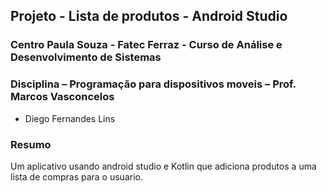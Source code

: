 ## Projeto - Lista de produtos - Android Studio
### Centro Paula Souza - Fatec Ferraz - Curso de Análise e Desenvolvimento de Sistemas
### Disciplina – Programação para dispositivos moveis – Prof. Marcos Vasconcelos

- Diego Fernandes Lins

### Resumo
Um aplicativo usando android studio e Kotlin que adiciona produtos a uma lista de compras para o usuario.

